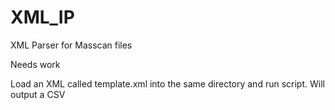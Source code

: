 # XML_IP
XML Parser for Masscan files

Needs work

Load an XML called template.xml into the same directory and run script. Will output a CSV
